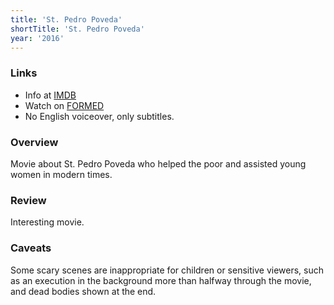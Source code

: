 ```yaml
---
title: 'St. Pedro Poveda'
shortTitle: 'St. Pedro Poveda'
year: '2016'
---
```


### Links

* Info at [IMDB](https://www.imdb.com/title/tt4626160/)
* Watch on [FORMED](https://watch.formed.org/saint-pedro-poveda-priest-educator-and-martyr)
* No English voiceover, only subtitles.

### Overview

Movie about St. Pedro Poveda who helped the poor and assisted young women in modern times.

### Review

Interesting movie.

### Caveats

Some scary scenes are inappropriate for children or sensitive viewers, such as an execution in the background more than halfway through the movie, and dead bodies shown at the end.
